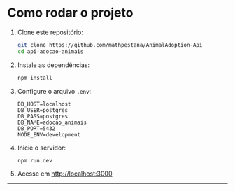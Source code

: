 # Como rodar o projeto

1. Clone este repositório:
   ```bash
   git clone https://github.com/mathpestana/AnimalAdoption-Api
   cd api-adocao-animais
   ```

2. Instale as dependências:
   ```bash
   npm install
   ```

3. Configure o arquivo `.env`:
   ```env
   DB_HOST=localhost
   DB_USER=postgres
   DB_PASS=postgres
   DB_NAME=adocao_animais
   DB_PORT=5432
   NODE_ENV=development
   ```

4. Inicie o servidor:
   ```bash
   npm run dev
   ```

5. Acesse em [http://localhost:3000](http://localhost:3000)

---